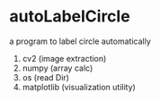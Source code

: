 # autoLabelCircle
a program to label circle automatically
1. cv2 (image extraction)
2. numpy (array calc)
3. os (read Dir)
4. matplotlib (visualization utility)
